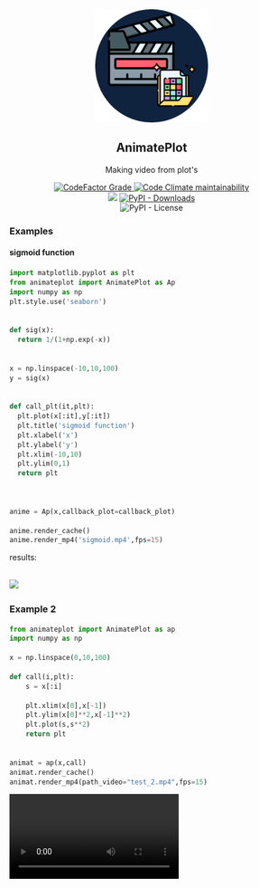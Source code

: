 <div align='center'>

<img height='200'  width='200' src='https://raw.githubusercontent.com/reinanbr/animatPlot/main/imgs/logo.png'>
<h2>AnimatePlot</h2>

<p> Making video from plot's</p>
<a href='#'><img alt="CodeFactor Grade" src="https://img.shields.io/codefactor/grade/github/reinanbr/animatPlot?logo=codefactor">
<!-- </a><img alt="CircleCI" src="https://img.shields.io/circleci/build/github/reinanbr/animatPlot"> -->
<img alt="Code Climate maintainability" src="https://img.shields.io/codeclimate/maintainability-percentage/reinanbr/animatPlot">

<br/>
<a href='https://pypi.org/project/animateplot/'><img src='https://img.shields.io/pypi/v/animateplot'></a>
<a href='#'><img alt="PyPI - Downloads" src="https://img.shields.io/pypi/dm/animateplot"></a>
<br/>
<img alt="PyPI - License" src="https://img.shields.io/pypi/l/animateplot?color=orange">



</div>



### Examples 


#### sigmoid function

```py
import matplotlib.pyplot as plt
from animateplot import AnimatePlot as Ap
import numpy as np
plt.style.use('seaborn')


def sig(x):
  return 1/(1+np.exp(-x))


x = np.linspace(-10,10,100)
y = sig(x)


def call_plt(it,plt):
  plt.plot(x[:it],y[:it])
  plt.title('sigmoid function')
  plt.xlabel('x')
  plt.ylabel('y')
  plt.xlim(-10,10)
  plt.ylim(0,1)
  return plt



anime = Ap(x,callback_plot=callback_plot)

anime.render_cache()
anime.render_mp4('sigmoid.mp4',fps=15)

```

results:

<br/>

<img src='https://github.com/reinanbr/animatPlot/blob/main/imgs/plot%20(9).gif?raw=true'>

<br>

### Example 2

```py
from animateplot import AnimatePlot as ap
import numpy as np

x = np.linspace(0,10,100)

def call(i,plt):
    s = x[:i]
    
    plt.xlim(x[0],x[-1])
    plt.ylim(x[0]**2,x[-1]**2)
    plt.plot(s,s**2)
    return plt


animat = ap(x,call)
animat.render_cache()
animat.render_mp4(path_video="test_2.mp4",fps=15)

```
<video src='test_2.mp4'></video>